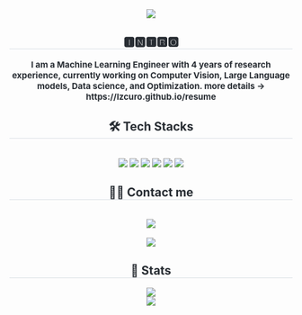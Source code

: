 <div align= "center">
    <img src="https://capsule-render.vercel.app/api?type=soft&color=ffffff&height=120&text=Bean's%20Lab&animation=scaleIn&fontColor=0969da&fontSize=60" />
    </div>
    <div align= "center"> 
    <h2 style="border-bottom: 1px solid #d8dee4; color: #282d33;"> 🅸🅽🆃🆁🅾 </h2>  
    <div style="font-weight: 700; font-size: 15px; text-align: center; color: #282d33;"> I am a Machine Learning Engineer with 4 years of research experience, currently working on Computer Vision, Large Language models, Data science, and Optimization. more details -> https://lzcuro.github.io/resume </div> 
    </div>
    <div align= "center">
    <h2 style="border-bottom: 1px solid #d8dee4; color: #282d33;"> 🛠️ Tech Stacks </h2> <br> 
    <div style="margin: 0 auto; text-align: center;" align= "center"> <img src="https://img.shields.io/badge/Python-3776AB?style=flat&logo=Python&logoColor=white">
          <img src="https://img.shields.io/badge/Javascript-F7DF1E?style=flat&logo=Javascript&logoColor=white">
          <img src="https://img.shields.io/badge/PyTorch-EE4C2C?style=flat&logo=PyTorch&logoColor=white">
          <img src="https://img.shields.io/badge/Tensorflow-FF6F00?style=flat&logo=Tensorflow&logoColor=white">
          <img src="https://img.shields.io/badge/React-61DAFB?style=flat&logo=React&logoColor=white">
          <img src="https://img.shields.io/badge/FastAPI-61DAFB?style=flat&logo=FastAPI&logoColor=white">
          <br/>
          </div>
    </div>
    <div align= "center">
    <h2 style="border-bottom: 1px solid #d8dee4; color: #282d33;"> 🧑‍💻 Contact me </h2> <br> 
    <div align= "center"> <a href=mailto:curo0618@gmail.com> <img src="https://img.shields.io/badge/Gmail-EA4335?style=flat&logo=Gmail&logoColor=white&link=mailto:curo0618@gmail.com"> </a>
          </div>  <br> 
    <div align= "center"> <a href="https://hits.seeyoufarm.com"> <img src="https://hits.seeyoufarm.com/api/count/incr/badge.svg?url=https%3A%2F%2Fgithub.com%2Flzcuro%2F&count_bg=%23000000&title_bg=%23000000&icon=github.svg&icon_color=%23FFFFFF&title=GitHub&edge_flat=false"/></a>
       </div> 
    </div>
    <div align= "center"> 
    <h2 style="border-bottom: 1px solid #d8dee4; color: #282d33;"> 🏅 Stats </h2> <div align= "center"> <img src="https://github-readme-stats.vercel.app/api?username=lzcuro&bg_color=60,080808,&title_color=000000&text_color=000000"
         /> <br/> <img src="https://github-readme-stats.vercel.app/api/top-langs/?username=lzcuro&layout=compact&bg_color=60,080808,&title_color=000000&text_color=000000"
           /> </div> 
    </div>
    
